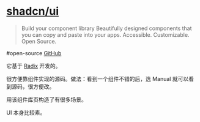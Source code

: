 # [shadcn/ui](https://ui.shadcn.com/)
> Build your component library
> Beautifully designed components that you can copy and paste into your apps. Accessible. Customizable. Open Source.

#open-source [GitHub](https://github.com/shadcn-ui/ui)

它基于 [Radix](./radix.md) 开发的。

很方便靠组件实现的源码。做法：看到一个组件不错的后，选 Manual 就可以看到源码，很方便改。

用该组件库页构造了有很多场景。

UI 本身比较素。